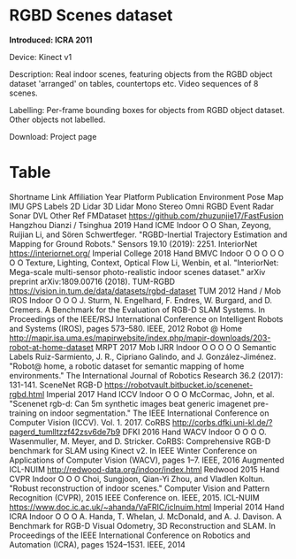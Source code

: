 # RGBD Scenes dataset
**Introduced: ICRA 2011**

Device: Kinect v1

Description: Real indoor scenes, featuring objects from the RGBD object dataset 'arranged' on tables, countertops etc. Video sequences of 8 scenes.

Labelling: Per-frame bounding boxes for objects from RGBD object dataset. Other objects not labelled.

Download: Project page
# Table

Shortname	Link	Affiliation	Year	Platform	Publication	Environment	Pose	Map	IMU	GPS	Labels	2D Lidar	3D Lidar	Mono	Stereo	Omni	RGBD	Event	Radar	Sonar	DVL	Other	Ref
FMDataset	https://github.com/zhuzunjie17/FastFusion	Hangzhou Dianzi / Tsinghua	2019	Hand	ICME	Indoor			O								O						Shan, Zeyong, Ruijian Li, and Sören Schwertfeger. "RGBD-Inertial Trajectory Estimation and Mapping for Ground Robots." Sensors 19.10 (2019): 2251.
InteriorNet	https://interiornet.org/	Imperial College	2018	Hand	BMVC	Indoor	O	O	O		O				O		O	O				Texture, Lighting, Context, Optical Flow	Li, Wenbin, et al. "InteriorNet: Mega-scale multi-sensor photo-realistic indoor scenes dataset." arXiv preprint arXiv:1809.00716 (2018).
TUM-RGBD	https://vision.in.tum.de/data/datasets/rgbd-dataset	TUM	2012	Hand / Mob	IROS	Indoor	O		O								O						J. Sturm, N. Engelhard, F. Endres, W. Burgard, and D. Cremers. A Benchmark for the Evaluation of RGB-D SLAM Systems. In Proceedings of the IEEE/RSJ International Conference on Intelligent Robots and Systems (IROS), pages 573–580. IEEE, 2012
Robot @ Home	http://mapir.isa.uma.es/mapirwebsite/index.php/mapir-downloads/203-robot-at-home-dataset	MRPT	2017	Mob	IJRR	Indoor	O	O			O	O					O					Semantic Labels	Ruiz-Sarmiento, J. R., Cipriano Galindo, and J. González-Jiménez. "Robot@ home, a robotic dataset for semantic mapping of home environments." The International Journal of Robotics Research 36.2 (2017): 131-141.
SceneNet RGB-D	https://robotvault.bitbucket.io/scenenet-rgbd.html	Imperial	2017	Hand	ICCV	Indoor	O				O						O						McCormac, John, et al. "Scenenet rgb-d: Can 5m synthetic images beat generic imagenet pre-training on indoor segmentation." The IEEE International Conference on Computer Vision (ICCV). Vol. 1. 2017.
CoRBS	http://corbs.dfki.uni-kl.de/?pagerd_tumlltzzf42zsv6de7b9	DFKI	2016	Hand	WACV	Indoor	O	O									O						O. Wasenmuller, M. Meyer, and D. Stricker. CoRBS: Comprehensive RGB-D benchmark for SLAM using Kinect v2. In IEEE Winter Conference on Applications of Computer Vision (WACV), pages 1–7. IEEE, 2016
Augmented ICL-NUIM	http://redwood-data.org/indoor/index.html	Redwood	2015	Hand	CVPR	Indoor	O	O									O						Choi, Sungjoon, Qian-Yi Zhou, and Vladlen Koltun. "Robust reconstruction of indoor scenes." Computer Vision and Pattern Recognition (CVPR), 2015 IEEE Conference on. IEEE, 2015.
ICL-NUIM	https://www.doc.ic.ac.uk/~ahanda/VaFRIC/iclnuim.html	Imperial	2014	Hand	ICRA	Indoor	O	O									O						A. Handa, T. Whelan, J. McDonald, and A. J. Davison. A Benchmark for RGB-D Visual Odometry, 3D Reconstruction and SLAM. In Proceedings of the IEEE International Conference on Robotics and Automation (ICRA), pages 1524–1531. IEEE, 2014
